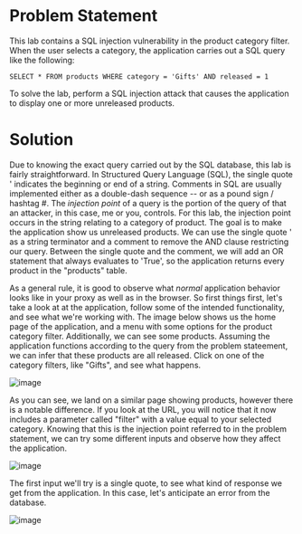 # Problem Statement
This lab contains a SQL injection vulnerability in the product category filter. When the user selects a category, the application carries out a SQL query like the following: 
```
SELECT * FROM products WHERE category = 'Gifts' AND released = 1
```
To solve the lab, perform a SQL injection attack that causes the application to display one or more unreleased products. 
# Solution
Due to knowing the exact query carried out by the SQL database, this lab is fairly straightforward. In Structured Query Language (SQL), the single quote ' indicates the beginning or end of a string. Comments in SQL are usually implemented either as a double-dash sequence -- or as a pound sign / hashtag #. The <i>injection point</i> of a query is the portion of the query of that an attacker, in this case, me or you, controls. For this lab, the injection point occurs in the string relating to a category of product. The goal is to make the application show us unreleased products. We can use the single quote ' as a string terminator and a comment to remove the AND clause restricting our query. Between the single quote and the comment, we will add an OR statement that always evaluates to 'True', so the application returns every product in the "products" table. 

As a general rule, it is good to observe what <i>normal</i> application behavior looks like in your proxy as well as in the browser. So first things first, let's take a look at at the application, follow some of the intended functionality, and see what we're working with. The image below shows us the home page of the application, and a menu with some options for the product category filter. Additionally, we can see some products. Assuming the application functions according to the query from the problem stateement, we can infer that these products are all released. Click on one of the category filters, like "Gifts", and see what happens. 

![image](https://github.com/tatruesdell/WebSecurityAcademy/assets/43506369/351fff6d-3901-49c5-96dd-433ea1c3ba34)

As you can see, we land on a similar page showing products, however there is a notable difference. If you look at the URL, you will notice that it now includes a parameter called "filter" with a value equal to your selected category. Knowing that this is the injection point referred to in the problem statement, we can try some different inputs and observe how they affect the application. 

![image](https://github.com/tatruesdell/WebSecurityAcademy/assets/43506369/61d2c4c8-91ef-4297-88d3-3158f419343d)

The first input we'll try is a single quote, to see what kind of response we get from the application. In this case, let's anticipate an error from the database. 

![image](https://github.com/tatruesdell/WebSecurityAcademy/assets/43506369/419030fc-f2f3-4a21-b483-44a8a428d125)



